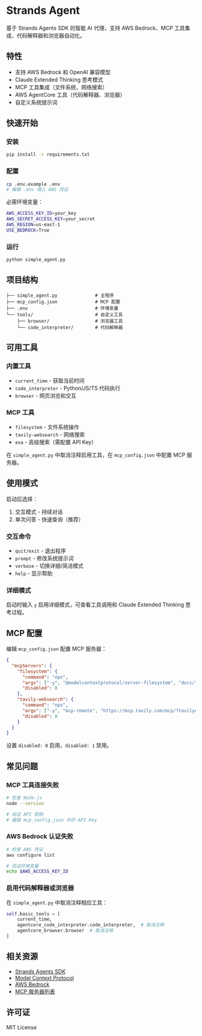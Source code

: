 # Strands Agent

基于 Strands Agents SDK 的智能 AI 代理，支持 AWS Bedrock、MCP 工具集成、代码解释器和浏览器自动化。

## 特性

- 支持 AWS Bedrock 和 OpenAI 兼容模型
- Claude Extended Thinking 思考模式
- MCP 工具集成（文件系统、网络搜索）
- AWS AgentCore 工具（代码解释器、浏览器）
- 自定义系统提示词

## 快速开始

### 安装

```bash
pip install -r requirements.txt
```

### 配置

```bash
cp .env.example .env
# 编辑 .env 填入 AWS 凭证
```

必需环境变量：
```bash
AWS_ACCESS_KEY_ID=your_key
AWS_SECRET_ACCESS_KEY=your_secret
AWS_REGION=us-east-1
USE_BEDROCK=True
```

### 运行

```bash
python simple_agent.py
```

## 项目结构

```
├── simple_agent.py              # 主程序
├── mcp_config.json              # MCP 配置
├── .env                         # 环境变量
└── tools/                       # 自定义工具
    ├── browser/                 # 浏览器工具
    └── code_interpreter/        # 代码解释器
```

## 可用工具

### 内置工具
- `current_time` - 获取当前时间
- `code_interpreter` - Python/JS/TS 代码执行
- `browser` - 网页浏览和交互

### MCP 工具
- `filesystem` - 文件系统操作
- `tavily-websearch` - 网络搜索
- `exa` - 高级搜索（需配置 API Key）

在 `simple_agent.py` 中取消注释启用工具，在 `mcp_config.json` 中配置 MCP 服务器。

## 使用模式

启动后选择：
1. 交互模式 - 持续对话
2. 单次问答 - 快速查询（推荐）

### 交互命令
- `quit/exit` - 退出程序
- `prompt` - 修改系统提示词
- `verbose` - 切换详细/简洁模式
- `help` - 显示帮助

### 详细模式

启动时输入 `y` 启用详细模式，可查看工具调用和 Claude Extended Thinking 思考过程。

## MCP 配置

编辑 `mcp_config.json` 配置 MCP 服务器：

```json
{
  "mcpServers": {
    "filesystem": {
      "command": "npx",
      "args": ["-y", "@modelcontextprotocol/server-filesystem", "docs/"],
      "disabled": 0
    },
    "tavily-websearch": {
      "command": "npx",
      "args": ["-y", "mcp-remote", "https://mcp.tavily.com/mcp/?tavilyApiKey=YOUR_KEY"],
      "disabled": 0
    }
  }
}
```

设置 `disabled: 0` 启用，`disabled: 1` 禁用。

## 常见问题

### MCP 工具连接失败
```bash
# 检查 Node.js
node --version

# 验证 API 密钥
# 编辑 mcp_config.json 中的 API Key
```

### AWS Bedrock 认证失败
```bash
# 检查 AWS 凭证
aws configure list

# 验证环境变量
echo $AWS_ACCESS_KEY_ID
```

### 启用代码解释器或浏览器
在 `simple_agent.py` 中取消注释相应工具：
```python
self.basic_tools = [
    current_time,
    agentcore_code_interpreter.code_interpreter,  # 取消注释
    agentcore_browser.browser  # 取消注释
]
```

## 相关资源

- [Strands Agents SDK](https://github.com/strands-ai/strands-agents)
- [Model Context Protocol](https://modelcontextprotocol.io/)
- [AWS Bedrock](https://aws.amazon.com/bedrock/)
- [MCP 服务器列表](https://github.com/modelcontextprotocol/servers)

## 许可证

MIT License
